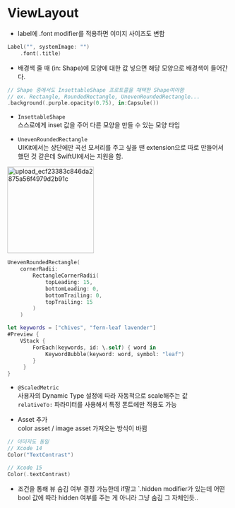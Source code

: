 # ViewLayout
- label에 .font modifier를 적용하면 이미지 사이즈도 변함
```Swift 
Label("", systemImage: "")
    .font(.title)
```
- 배경색 줄 때 (in: Shape)에 모양에 대한 값 넣으면 해당 모양으로 배경색이 들어간다.
```Swift
// Shape 중에서도 InsettableShape 프로토콜을 채택한 Shape여야함
// ex. Rectangle, RoundedRectangle, UnevenRoundedRectangle...
.background(.purple.opacity(0.75), in:Capsule())
```

- `InsettableShape`  
스스로에게 inset 값을 주어 다른 모양을 만들 수 있는 모양 타입

- `UnevenRoundedRectangle`  
UIKit에서는 상단에만 곡선 모서리를 주고 싶을 땐 extension으로 따로 만들어서 했던 것 같은데 SwiftUI에서는 지원을 함.  
<img width="196" alt="upload_ecf23383c846da2875a56f4979d2b91c" src="https://github.com/myssun0325/Smash_SwiftUITutorial/assets/41609708/ffe8d31e-116d-48da-9308-3177d688f50f">


```Swift
UnevenRoundedRectangle(
    cornerRadii: 
        RectangleCornerRadii(
            topLeading: 15, 
            bottomLeading: 0, 
            bottomTrailing: 0, 
            topTrailing: 15
        )
    )
```

```Swift
let keywords = ["chives", "fern-leaf lavender"]
#Preview {
    VStack {
        ForEach(keywords, id: \.self) { word in
            KeywordBubble(keyword: word, symbol: "leaf")
        }
     }
}
```

- `@ScaledMetric`  
사용자의 Dynamic Type 설정에 따라 자동적으로 scale해주는 값  
`relativeTo:` 파라미터를 사용해서 특정 폰트에만 적용도 가능


- Asset 추가  
color asset / image asset 가져오는 방식이 바뀜
```Swift
// 이미지도 동일
// Xcode 14
Color("TextContrast")

// Xcode 15
Color(.textContrast)
```
- 조건을 통해 뷰 숨김 여부 결정 가능한데 if말고 `.hidden modifier가 있는데 어떤 bool 값에 따라 hidden 여부를 주는 게 아니라 그냥 숨김 그 자체인듯..
